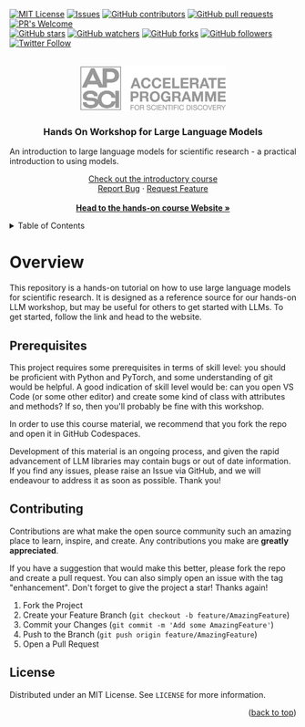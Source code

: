 <!-- Improved compatibility of back to top link: See: https://github.com/othneildrew/Best-README-Template/pull/73 -->

<!-- PROJECT SHIELDS -->
<!-- [![Contributors][contributors-shield]][contributors-url]
[![Forks][forks-shield]][forks-url]
[![Stargazers][stars-shield]][stars-url]
[![Issues][issues-shield]][issues-url]
[![GPL License][license-shield]][license-url] -->
[![MIT License](https://img.shields.io/badge/License-GPLv3-brightgreen.svg)](https://opensource.org/licenses/)
[![Issues](https://img.shields.io/github/issues-raw/acceleratescience/hands-on-llms.svg?maxAge=25000)](https://github.com/acceleratescience/hands-on-llms/issues)
[![GitHub contributors](https://img.shields.io/github/contributors/acceleratescience/hands-on-llms.svg?style=flat)]()
[![GitHub pull requests](https://img.shields.io/github/issues-pr/acceleratescience/hands-on-llms.svg?style=flat)]()
[![PR's Welcome](https://img.shields.io/badge/PRs-welcome-brightgreen.svg?style=flat)](http://makeapullrequest.com)
<br>
[![GitHub stars](https://img.shields.io/github/stars/acceleratescience/hands-on-llms.svg?style=social&label=Star)]()
[![GitHub watchers](https://img.shields.io/github/watchers/acceleratescience/hands-on-llms.svg?style=social&label=Watch)]()
[![GitHub forks](https://img.shields.io/github/forks/acceleratescience/hands-on-llms.svg?style=social&label=Fork)](https://github.com/JonSnow/MyBadges)
[![GitHub followers](https://img.shields.io/github/followers/acceleratescience.svg?style=social&label=Follow)](https://github.com/JonSnow/MyBadges)
[![Twitter Follow](https://img.shields.io/twitter/follow/AccelerateSci.svg?style=social)](https://twitter.com/AccelerateSci)
<!-- [![LinkedIn][linkedin-shield]][linkedin-url] -->


<!-- PROJECT LOGO -->
<br />
<div align="center">
  <a href="https://acceleratescience.github.io/">
    <img src="./imgs/full_acc.png" alt="Logo" height=80>
  </a>

  <h3 align="center">Hands On Workshop for Large Language Models</h3>

  <p align="justify">
    An introduction to large language models for scientific research - a practical introduction to using models.
  </p>
  <p align="center">
    <!-- <a href="https://acceleratescience.github.io/diffusion-models/" style="font-size: 20px; text-decoration: none"><strong>Start »</strong></a>
    <br />
    <br /> -->
    <a href="https://github.com/acceleratescience/large-language-models">Check out the introductory course</a>
    <br />
    <a href="https://github.com/acceleratescience/large-language-models/issues">Report Bug</a>
    ·
    <a href="https://github.com/acceleratescience/large-language-models/issues">Request Feature</a>
    <br />
    <br />
    <a href="https://docs.science.ai.cam.ac.uk/large-language-models/"><strong>Head to the hands-on course Website »</strong></a>
  </p>
</div>


<!-- TABLE OF CONTENTS -->
<details>
  <summary>Table of Contents</summary>
  <ol>
    <li><a href="#overview">Overview</a></li>
    <li><a href="#prerequisites">Prerequisites</a></li>
    <li><a href="#contributing">Contributing</a></li>
    <li><a href="#license">License</a></li>
  </ol>
</details>



<!---------------------------------------------------------------------------->

[Button Shield]: https://img.shields.io/badge/Shield_Buttons-37a779?style=for-the-badge

[License]: LICENSE
[Shield]: Types/Shield.md
[#]: #


<!---------------------------------[ Badges ]---------------------------------->

[Badge License]: https://img.shields.io/badge/-BY_SA_4.0-ae6c18.svg?style=for-the-badge&labelColor=EF9421&logoColor=white&logo=CreativeCommons
[Badge Likes]: https://img.shields.io/github/stars/MarkedDown/Buttons?style=for-the-badge&labelColor=d0ab23&color=b0901e&logoColor=white&logo=Trustpilot

# Overview
This repository is a hands-on tutorial on how to use large language models for scientific research. It is designed as a reference source for our hands-on LLM workshop, but may be useful for others to get started with LLMs. To get started, follow the link and head to the website.

<!-- GETTING STARTED -->
## Prerequisites
This project requires some prerequisites in terms of skill level: you should be proficient with Python and PyTorch, and some understanding of git would be helpful. A good indication of skill level would be: can you open VS Code (or some other editor) and create some kind of class with attributes and methods? If so, then you'll probably be fine with this workshop.

In order to use this course material, we recommend that you fork the repo and open it in GitHub Codespaces.

Development of this material is an ongoing process, and given the rapid advancement of LLM libraries may contain bugs or out of date information. If you find any issues, please raise an Issue via GitHub, and we will endeavour to address it as soon as possible. Thank you!

<!-- CONTRIBUTING -->
## Contributing

Contributions are what make the open source community such an amazing place to learn, inspire, and create. Any contributions you make are **greatly appreciated**.

If you have a suggestion that would make this better, please fork the repo and create a pull request. You can also simply open an issue with the tag "enhancement".
Don't forget to give the project a star! Thanks again!

1. Fork the Project
2. Create your Feature Branch (`git checkout -b feature/AmazingFeature`)
3. Commit your Changes (`git commit -m 'Add some AmazingFeature'`)
4. Push to the Branch (`git push origin feature/AmazingFeature`)
5. Open a Pull Request


<!-- LICENSE -->
## License

Distributed under an MIT License. See `LICENSE` for more information.

<p align="right">(<a href="#top">back to top</a>)</p>


<!-- MARKDOWN LINKS & IMAGES -->
<!-- https://www.markdownguide.org/basic-syntax/#reference-style-links -->
[contributors-shield]: https://img.shields.io/github/contributors/acceleratescience/hands-on-llms.svg?style=for-the-badge
[contributors-url]: https://github.com/acceleratescience/hands-on-llms/graphs/contributors
[forks-shield]: https://img.shields.io/github/forks/acceleratescience/hands-on-llms.svg?style=for-the-badge
[forks-url]: https://github.com/acceleratescience/hands-on-llms/network/members
[stars-shield]: https://img.shields.io/github/stars/acceleratescience/hands-on-llms.svg?style=for-the-badge
[stars-url]: https://github.com/acceleratescience/hands-on-llms/stargazers
[issues-shield]: https://img.shields.io/github/issues/acceleratescience/hands-on-llms.svg?style=for-the-badge
[issues-url]: https://github.com/acceleratescience/hands-on-llms/issues
[license-shield]: https://img.shields.io/github/license/acceleratescience/hands-on-llms.svg?style=for-the-badge
[license-url]: https://github.com/acceleratescience/hands-on-llms/blob/master/LICENSE.txt
[linkedin-shield]: https://img.shields.io/badge/-LinkedIn-black.svg?style=for-the-badge&logo=linkedin&colorB=555
[linkedin-url]: https://linkedin.com/company/accelerate-programme-for-scientific-discovery/
[product-screenshot]: images/screenshot.png
[Next.js]: https://img.shields.io/badge/next.js-000000?style=for-the-badge&logo=nextdotjs&logoColor=white
[Next-url]: https://nextjs.org/
[React.js]: https://img.shields.io/badge/React-20232A?style=for-the-badge&logo=react&logoColor=61DAFB
[React-url]: https://reactjs.org/
[Vue.js]: https://img.shields.io/badge/Vue.js-35495E?style=for-the-badge&logo=vuedotjs&logoColor=4FC08D
[Vue-url]: https://vuejs.org/
[Angular.io]: https://img.shields.io/badge/Angular-DD0031?style=for-the-badge&logo=angular&logoColor=white
[Angular-url]: https://angular.io/
[Svelte.dev]: https://img.shields.io/badge/Svelte-4A4A55?style=for-the-badge&logo=svelte&logoColor=FF3E00
[Svelte-url]: https://svelte.dev/
[Laravel.com]: https://img.shields.io/badge/Laravel-FF2D20?style=for-the-badge&logo=laravel&logoColor=white
[Laravel-url]: https://laravel.com
[Bootstrap.com]: https://img.shields.io/badge/Bootstrap-563D7C?style=for-the-badge&logo=bootstrap&logoColor=white
[Bootstrap-url]: https://getbootstrap.com
[JQuery.com]: https://img.shields.io/badge/jQuery-0769AD?style=for-the-badge&logo=jquery&logoColor=white
[JQuery-url]: https://jquery.com 

